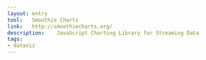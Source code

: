 ```yaml
---
layout: entry
tool:	Smoothie Charts
link:	http://smoothiecharts.org/
description:	JavaScript Charting Library for Streaming Data
tags:
- dataviz	
---
```


